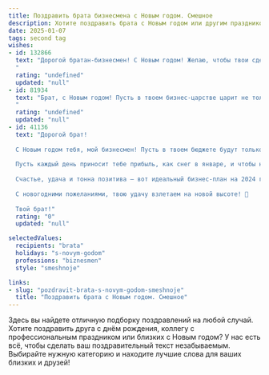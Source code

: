 ```yaml
---
title: Поздравить брата бизнесмена с Новым годом. Смешное
description: Хотите поздравить брата с Новым годом или другим праздником? Наш ИИ создаст незабываемое поздравление, а вы обязательно выделитесь среди других.  
date: 2025-01-07
tags: second tag
wishes:
- id: 132866
  text: "Дорогой братан-бизнесмен! С Новым годом! Желаю, чтобы твои сделки в новом году были настолько же успешными, насколько твои попытки спрятать лишнюю бутылку шампанского от нашей мамы! Пусть прибыль растет как на дрожжах, а конкуренты сходят с ума от зависти (и от того, что ты купил все самые крутые подарки на распродаже).  Пусть ёлка будет пушистой, а бонусы — ещё пушистее!
  "
  rating: "undefined"
  updated: "null"
- id: 81934
  text: "Брат, с Новым годом! Пусть в твоем бизнес-царстве царит не только прибыль, но и удача, а конкуренты будут трепетать перед твоим остроумием и смекалкой.  🥂🎉🍾
  "
  rating: "undefined"
  updated: "null"
- id: 41136
  text: "Дорогой брат!
  
  С Новым годом тебя, мой бизнесмен! Пусть в твоем бюджете будут только доходы, а расходы — лишь праздничные угощения! Желаю, чтобы все твои проекты взлетали как новогодние фейерверки, а конкуренты смотрели на твой успех с завистью, как на последний кусочек оливье!
  
  Пусть каждый день приносит тебе прибыль, как снег в январе, и чтобы ни одна задача не стала для тебя \"непосягаемым\" барьером, а лишь очередным вызовом для твоей бизнес-смелости. Желаю, чтобы в новом году тебе не пришлось искать \"забытые контакты\", ведь все близкие всегда будут рядом!
  
  Счастье, удача и тонна позитива — вот идеальный бизнес-план на 2024 год. Успехов тебе, брат, и пусть каждый день будет как праздник!
  
  С новогодними пожеланиями, твою удачу взлетаем на новой высоте! 🎉
  
  Твой брат!"
  rating: "0"
  updated: "null"

selectedValues:
  recipients: "brata"
  holidays: "s-novym-godom"
  professions: "biznesmen"
  style: "smeshnoje"

links:
- slug: "pozdravit-brata-s-novym-godom-smeshnoje"
  title: "Поздравить брата с Новым годом. Смешное"
---
```


Здесь вы найдете отличную подборку поздравлений на любой случай. 
Хотите поздравить друга с днём рождения, коллегу с профессиональным праздником или близких с Новым годом? У нас есть всё, чтобы сделать ваш поздравительный текст незабываемым. Выбирайте нужную категорию и находите лучшие слова для ваших близких и друзей!
